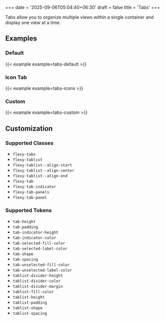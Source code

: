 +++
date = '2025-09-06T05:04:40+06:30'
draft = false
title = 'Tabs'
+++

Tabs allow you to organize multiple views within a single container and display one view at a time.

<!--more-->

## Examples

### Default

{{< example example=tabs-default >}}

### Icon Tab

{{< example example=tabs-icons >}}

### Custom

{{< example example=tabs-custom >}}

## Customization

### Supported Classes

- `flexy-tabs`
- `flexy-tablist`
- `flexy-tablist--align-start`
- `flexy-tablist--align-center`
- `flexy-tablist--align-end`
- `flexy-tab`
- `flexy-tab-indicator`
- `flexy-tab-panels`
- `flexy-tab-panel`

### Supported Tokens

- `tab-height`
- `tab-padding`
- `tab-indicator-height`
- `tab-indicator-color`
- `tab-selected-fill-color`
- `tab-selected-label-color`
- `tab-shape`
- `tab-spacing`
- `tab-unselected-fill-color`
- `tab-unselected-label-color`
- `tablist-divider-height`
- `tablist-divider-color`
- `tablist-divider-margin`
- `tablist-fill-color`
- `tablist-height`
- `tablist-padding`
- `tablist-shape`
- `tablist-spacing`
